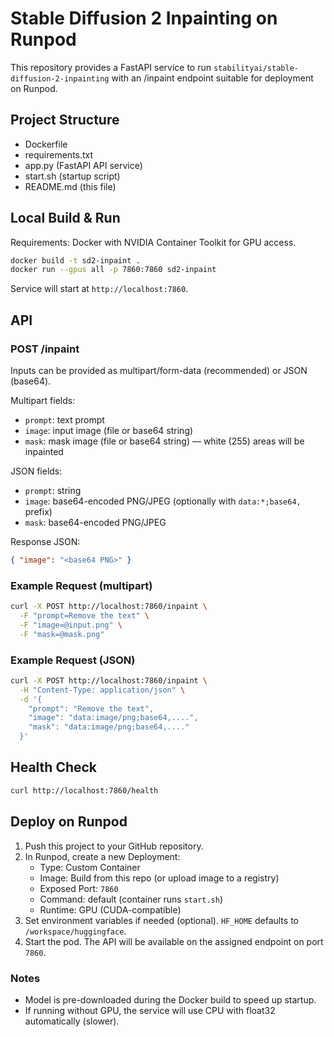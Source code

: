 # Stable Diffusion 2 Inpainting on Runpod

This repository provides a FastAPI service to run `stabilityai/stable-diffusion-2-inpainting` with an /inpaint endpoint suitable for deployment on Runpod.

## Project Structure

- Dockerfile
- requirements.txt
- app.py (FastAPI API service)
- start.sh (startup script)
- README.md (this file)

## Local Build & Run

Requirements: Docker with NVIDIA Container Toolkit for GPU access.

```bash
docker build -t sd2-inpaint .
docker run --gpus all -p 7860:7860 sd2-inpaint
```

Service will start at `http://localhost:7860`.

## API

### POST /inpaint

Inputs can be provided as multipart/form-data (recommended) or JSON (base64).

Multipart fields:
- `prompt`: text prompt
- `image`: input image (file or base64 string)
- `mask`: mask image (file or base64 string) — white (255) areas will be inpainted

JSON fields:
- `prompt`: string
- `image`: base64-encoded PNG/JPEG (optionally with `data:*;base64,` prefix)
- `mask`: base64-encoded PNG/JPEG

Response JSON:
```json
{ "image": "<base64 PNG>" }
```

### Example Request (multipart)

```bash
curl -X POST http://localhost:7860/inpaint \
  -F "prompt=Remove the text" \
  -F "image=@input.png" \
  -F "mask=@mask.png"
```

### Example Request (JSON)

```bash
curl -X POST http://localhost:7860/inpaint \
  -H "Content-Type: application/json" \
  -d '{
    "prompt": "Remove the text",
    "image": "data:image/png;base64,....",
    "mask": "data:image/png;base64,...."
  }'
```

## Health Check

```bash
curl http://localhost:7860/health
```

## Deploy on Runpod

1. Push this project to your GitHub repository.
2. In Runpod, create a new Deployment:
   - Type: Custom Container
   - Image: Build from this repo (or upload image to a registry)
   - Exposed Port: `7860`
   - Command: default (container runs `start.sh`)
   - Runtime: GPU (CUDA-compatible)
3. Set environment variables if needed (optional). `HF_HOME` defaults to `/workspace/huggingface`.
4. Start the pod. The API will be available on the assigned endpoint on port `7860`.

### Notes

- Model is pre-downloaded during the Docker build to speed up startup.
- If running without GPU, the service will use CPU with float32 automatically (slower).


